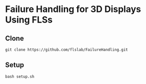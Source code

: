 # Failure Handling for 3D Displays Using FLSs

## Clone
``git clone https://github.com/flslab/FailureHandling.git``

## Setup

``bash setup.sh``

#